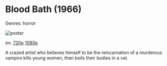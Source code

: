 # Blood Bath (1966)

Genres: horror

![poster](http://image.tmdb.org/t/p/w500/y4DbfRCKdqcn2NXqE5pApOO8Iq4.jpg)

en:
  [720p](magnet:?xt=urn:btih:B263C51A4CC4C9CBBBD9F5EDF9F4F3A6BBCBB9F0&tr=udp://glotorrents.pw:6969/announce&tr=udp://tracker.opentrackr.org:1337/announce&tr=udp://torrent.gresille.org:80/announce&tr=udp://tracker.openbittorrent.com:80&tr=udp://tracker.coppersurfer.tk:6969&tr=udp://tracker.leechers-paradise.org:6969&tr=udp://p4p.arenabg.ch:1337&tr=udp://tracker.internetwarriors.net:1337)
  [1080p](magnet:?xt=urn:btih:6BA649D99ECA27C2FEC17EA4365703D5A33B8A7E&tr=udp://glotorrents.pw:6969/announce&tr=udp://tracker.opentrackr.org:1337/announce&tr=udp://torrent.gresille.org:80/announce&tr=udp://tracker.openbittorrent.com:80&tr=udp://tracker.coppersurfer.tk:6969&tr=udp://tracker.leechers-paradise.org:6969&tr=udp://p4p.arenabg.ch:1337&tr=udp://tracker.internetwarriors.net:1337)
  


A crazed artist who believes himself to be the reincarnation of a murderous vampire kills young women, then boils their bodies in a vat.